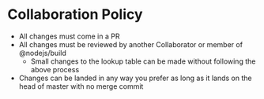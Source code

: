 # Collaboration Policy

- All changes must come in a PR
- All changes must be reviewed by another Collaborator or member of
  @nodejs/build
  - Small changes to the lookup table can be made without following the above
    process
- Changes can be landed in any way you prefer as long as it lands on the head of
  master with no merge commit
